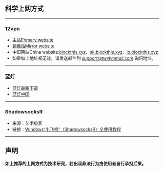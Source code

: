 ## 科学上网方式
-------

### 12vpn
- [主站Primary website](https://12vpn.com/)
- [镜像站Mirror website](https://12vpn.com/)
- 中国网站China website:[blockthis.xyz](https://blockthis.xyz/)、[sk.blockthis.xyz](https://sk.blockthis.xyz/)、[jp.blockthis.xyz](https://jp.blockthis.xyz/)
- 如果如上地址都无效，请发送邮件到 *support@twelvemail.com* 询问地址。

------

### 蓝灯
- [蓝灯最新下载](https://github.com/HomKuo/landeng)
- [蓝灯中国](http://www.landeng.cn/?/account/login/url-Lz8vcGVvcGxlL2dqag==)

------

### ShadowsocksR
- 来源：艺术极客
- 链接：[Windows“小飞机”（ShadowsocksR）全使用教程](https://www.artgeek.cn/?p=618)
------

## 声明

**如上推荐的上网方式为技术研究，若出现非法行为由使用者自行承担后果。**